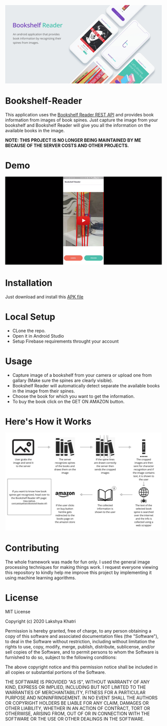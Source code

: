 <img src="assets/Bookshelf_mockup_ios.jpg" alt="Bookshelf Reader Mockup" align="center">

# Bookshelf-Reader
This application uses the [Bookshelf Reader REST API](https://github.com/LakshyaKhatri/Bookshelf-Reader-API) and provides book information from images of book spines. Just capture the image from your bookshelf and Bookshelf Reader will give you all the information on the available books in the image.


**NOTE: THIS PROJECT IS NO LONGER BEING MAINTAINED BY ME BECAUSE OF THE SERVER COSTS AND OTHER PROJECTS.**

# Demo

[![Bookshelf Reader Demo](assets/youtube_thumbnail.png)](https://youtu.be/Z8DrP5x00hI)
# Installation
Just download and install this [APK file](./app-debug.apk)

# Local Setup
 - CLone the repo.
 - Open it in Android Studio
 - Setup Firebase requirements throught your account

# Usage
* Capture image of a bookshelf from your camera or upload one from gallary (Make sure the spines are clearly visible).
* Bookshelf Reader will automatically detect separate the available books in the image from their spines. 
* Choose the book for which you want to get the information.
* To buy the book click on the GET ON AMAZON button.

# Here's How it Works
<img src="assets/working.jpg" alt="Bookshelf Reader Working" align="center">

# Contributing
The whole framework was made for fun only. I used the general image processing techniques for making things work. I request everyone viewing this repository to kindly help me improve this project by implementing it using machine learning agorithms.

# License
MIT License

Copyright (c) 2020 Lakshya Khatri

Permission is hereby granted, free of charge, to any person obtaining a copy
of this software and associated documentation files (the "Software"), to deal
in the Software without restriction, including without limitation the rights
to use, copy, modify, merge, publish, distribute, sublicense, and/or sell
copies of the Software, and to permit persons to whom the Software is
furnished to do so, subject to the following conditions:

The above copyright notice and this permission notice shall be included in all
copies or substantial portions of the Software.

THE SOFTWARE IS PROVIDED "AS IS", WITHOUT WARRANTY OF ANY KIND, EXPRESS OR
IMPLIED, INCLUDING BUT NOT LIMITED TO THE WARRANTIES OF MERCHANTABILITY,
FITNESS FOR A PARTICULAR PURPOSE AND NONINFRINGEMENT. IN NO EVENT SHALL THE
AUTHORS OR COPYRIGHT HOLDERS BE LIABLE FOR ANY CLAIM, DAMAGES OR OTHER
LIABILITY, WHETHER IN AN ACTION OF CONTRACT, TORT OR OTHERWISE, ARISING FROM,
OUT OF OR IN CONNECTION WITH THE SOFTWARE OR THE USE OR OTHER DEALINGS IN THE
SOFTWARE.
